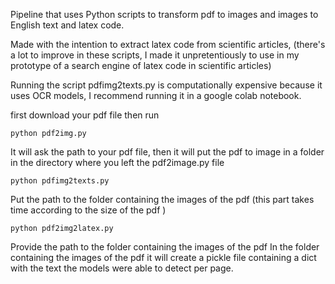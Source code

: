 Pipeline that uses Python scripts to transform pdf to images and images to English text and latex code.

Made with the intention to extract latex code from scientific articles, (there's a lot to improve in these scripts, I made it unpretentiously to use in my prototype of a search engine of latex code in scientific articles)

Running the script pdfimg2texts.py is computationally expensive because it uses OCR models, I recommend running it in a google colab notebook.

first download your pdf file then run

```
python pdf2img.py
```

It will ask the path to your pdf file, then it will put the pdf to image in a folder in the directory where you left the pdf2image.py file

```
python pdfimg2texts.py
```

Put the path to the folder containing the images of the pdf (this part takes time according to the size of the pdf ) 

```
python pdf2img2latex.py
```

Provide the path to the folder containing the images of the pdf
In the folder containing the images of the pdf it will create a pickle file containing a dict with the text the models were able to detect per page.
